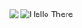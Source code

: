 <img src="https://media1.tenor.com/images/d35679a70d0b0ea47d541475105285a3/tenor.gif?itemid=13024140" alt="Hello There">

<img align="left" src="https://github-readme-stats.vercel.app/api?username=starbuckr&show_icons=true&theme=tokyonight&hide=issues" />
